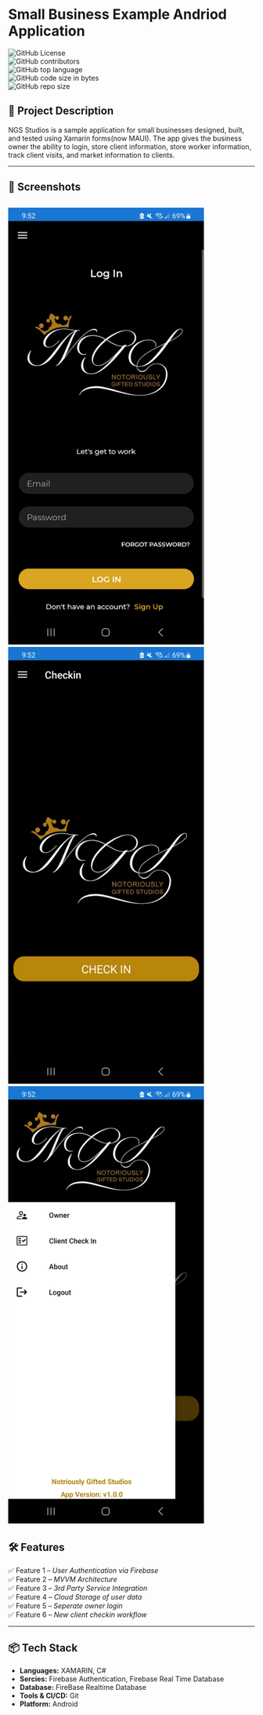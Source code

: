 # **Small Business Example Andriod Application**  

![GitHub License](https://img.shields.io/github/license/level2fast/NGS_Studio)<br/>
![GitHub contributors](https://img.shields.io/github/contributors/level2fast/NGS_Studio) <br/>
![GitHub top language](https://img.shields.io/github/languages/top/level2fast/NGS_Studio)<br/>
![GitHub code size in bytes](https://img.shields.io/github/languages/code-size/level2fast/NGS_Studio) <br/>
![GitHub repo size](https://img.shields.io/github/repo-size/level2fast/NGS_Studio)<br/>

## **📝 Project Description** 
NGS Studios is a sample application for small businesses designed, built, and tested using Xamarin forms(now MAUI). The app gives the business owner the ability to login, store client information, store worker information, track client visits, and market information to clients.

---

## **📸 Screenshots**  
<img src="Barbershop_Prototype/screenshots/Screenshot_20230411_215226.jpg" width="400"> &nbsp; &nbsp;
<img src="Barbershop_Prototype/screenshots/Screenshot_20230411_215254.jpg" width="400"> &nbsp; &nbsp;
<img src="Barbershop_Prototype/screenshots/Screenshot_20230411_215257.jpg" width="400"> &nbsp;
---

## **🛠️ Features**  
✅ Feature 1 – *User Authentication via Firebase* <br/>
✅ Feature 2 – *MVVM Architecture*<br/> 
✅ Feature 3 – *3rd Party Service Integration*<br/> 
✅ Feature 4 – *Cloud Storage of user data*<br/> 
✅ Feature 5 – *Seperate owner login*<br/> 
✅ Feature 6 – *New client checkin workflow*<br/>   

---

## **📦 Tech Stack**  
- **Languages:** XAMARIN, C#
- **Sercies:** Firebase Authentication, Firebase Real Time Database
- **Database:** FireBase Realtime Database
- **Tools & CI/CD:** Git
- **Platform:** Android
